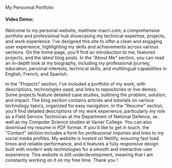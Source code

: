 My Personnal Portfolio
#### Video Demo:  <URL HERE>

Welcome to my personal website, matthew-macri.com, a comprehensive portfolio and professional hub showcasing my technical expertise, projects, and work experience. I've designed this site to offer a clean and engaging user experience, highlighting my skills and achievements across various sections. On the home page, you'll find an introduction to me, featured projects, and the latest blog posts. In the "About Me" section, you can read an in-depth look at my biography, including my professional journey, education, personal interests, technical skills, and multilingual capabilities in English, French, and Spanish.

In the "Projects" section, I've included a portfolio of my work, with descriptions, 
technologies used, and links to repositories or live demos. Some projects feature
 detailed case studies, outlining the problem, solution, and impact. 
The blog section contains articles and tutorials on various technology topics, 
organized for easy navigation. In the "Resume" section, 
you'll find detailed descriptions of my work experience, particularly
my role as a Field Service Technician at the Department of National Defence, 
as well as my Computer Science studies at Vanier College. 
You can also download my resume in PDF format. 
If you'd like to get in touch, the "Contact" section includes a form for professional inquiries 
and links to my social media profiles. 
My website is hosted on Netlify, ensuring fast load times and reliable performance, 
and it features a fully responsive design 
built with modern web technologies for a smooth and interactive user experience.
This website is still underdevelopment, meaning that I am constantly working on it 
on my free time. Thank you !
